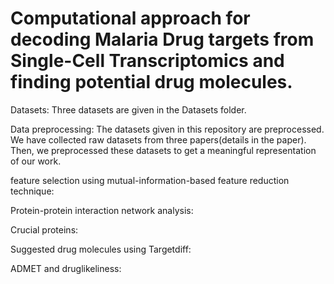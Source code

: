 # Computational approach for decoding Malaria Drug targets from Single-Cell Transcriptomics and finding potential drug molecules.

Datasets: Three datasets are given in the Datasets folder. 

Data preprocessing: The datasets given in this repository are preprocessed. We have collected raw datasets from three papers(details in the paper). Then, we preprocessed these datasets to get a meaningful representation of our work.

feature selection using mutual-information-based feature reduction technique:

Protein-protein interaction network analysis:

Crucial proteins:

Suggested drug molecules using Targetdiff:

ADMET and druglikeliness:



